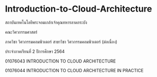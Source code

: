 # Introduction-to-Cloud-Architecture

สถาบันเทคโนโลยีพระจอมเกล้าเจ้าคุณทหารลาดกระบัง

คณะวิศวกรรมศาสตร์

ภาควิชา วิศวกรรมคอมพิวเตอร์ สาขาวิชา วิศวกรรมคอมพิวเตอร์ (ต่อเนื่อง)

ประจำภาคเรียนที่ 2 ปีการศึกษา 2564

01076043 INTRODUCTION TO CLOUD ARCHITECTURE

01076044 INTRODUCTION TO CLOUD ARCHITECTURE IN PRACTICE
